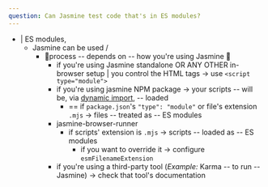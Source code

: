 ```yaml
---
question: Can Jasmine test code that's in ES modules?
---
```


* | ES modules,
  * Jasmine can be used /
    * 👀process -- depends on -- how you're using Jasmine 👀
      * if you're using Jasmine standalone OR ANY OTHER in-browser setup | you control the HTML tags -> use `<script type="module">`
      * if you're using jasmine NPM package -> your scripts -- will be, via [dynamic import](https://developer.mozilla.org/en-US/docs/Web/JavaScript/Reference/Statements/import#dynamic_imports), -- loaded
        * == if `package.json`'s `"type": "module"` or file's extension `.mjs` -> files -- treated as -- ES modules
      * jasmine-browser-runner
        * if scripts' extension is `.mjs` -> scripts -- loaded as -- ES modules 
          * if you want to override it -> configure `esmFilenameExtension`
      * if you're using a third-party tool (_Example:_ Karma -- to run -- Jasmine) -> check that tool's documentation
